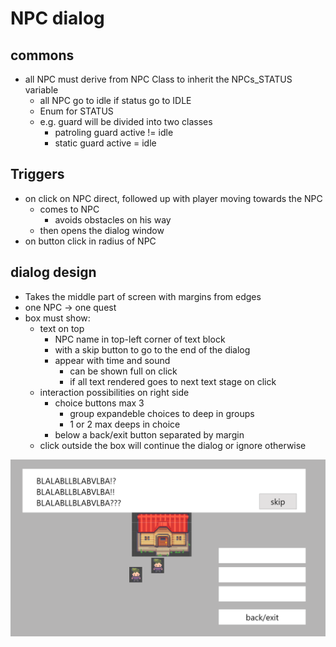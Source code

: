 # NPC dialog
## commons
- all NPC must derive from NPC Class to inherit the NPCs_STATUS variable
    - all NPC go to idle if status go to IDLE
    - Enum for STATUS
    - e.g. guard will be divided into two classes
        - patroling guard active != idle
        - static guard active = idle

## Triggers
- on click on NPC direct, followed up with player moving towards the NPC
    - comes to NPC
        - avoids obstacles on his way
    - then opens the dialog window
- on button click in radius of NPC

## dialog design

- Takes the middle part of screen with margins from edges
- one NPC -> one quest
- box must show:
    - text on top
        - NPC name in top-left corner of text block
        - with a skip button to go to the end of the dialog
        - appear with time and sound
            - can be shown full on click
            - if all text rendered goes to next text stage on click
    - interaction possibilities on right side
        - choice buttons max 3
            - group expandeble choices to deep in groups
            - 1 or 2 max deeps in choice
        - below a back/exit button separated by margin
    - click outside the box will continue the dialog or ignore otherwise

![dialog_wireframe](./wireframes/dialog.png)
